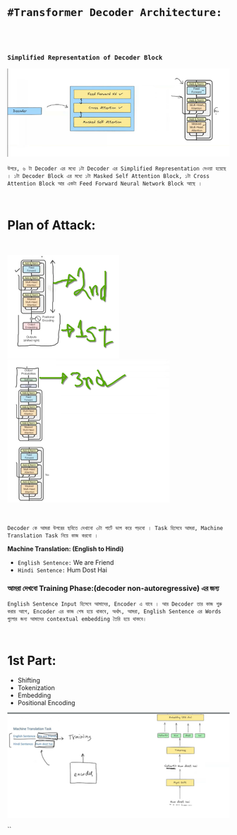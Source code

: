 <br>
<br>

# `#Transformer Decoder Architecture: `

<br>
<br>

### `Simplified Representation of Decoder Block`

![image](img/img68.png)

`উপরে, ৬ টা Decoder এর মধ্যে ১টা Decoder এর Simplified Representation দেওয়া হয়েছে । ১টা Decoder Block এর মধ্যে ১টা Masked Self Attention Block, ১টা Cross Attention Block আর একটা Feed Forward Neural Network Block আছে । `

<br>

# Plan of Attack: 

<br>

![image](img/img69.png)
![image](img/img70.png)

<br>

`Decoder কে আমরা উপরের ছবিতে দেখানো ৩টা পার্টে ভাগ করে পড়বো । Task হিসেবে আমরা, Machine Translation Task নিয়ে কাজ করবো । `

**Machine Translation: (English to Hindi)**
- `English Sentence:` We are Friend
- `Hindi Sentence:` Hum Dost Hai

### **আমরা দেখবো Training Phase:(decoder non-autoregressive) এর জন্য**

`English Sentence Input হিসেবে আমাদের, Encoder এ যাবে । আর Decoder তার কাজ শুরু করার আগে, Encoder এর কাজ শেষ হয়ে থাকবে, অর্থাৎ, আমরা, English Sentence এর Words গুলোর জন্য আমাদের contextual embedding তৈরি হয়ে থাকবে।`

<br>

# 1st Part:

- Shifting
- Tokenization
- Embedding
- Positional Encoding

![image](img/img71.png)

``
